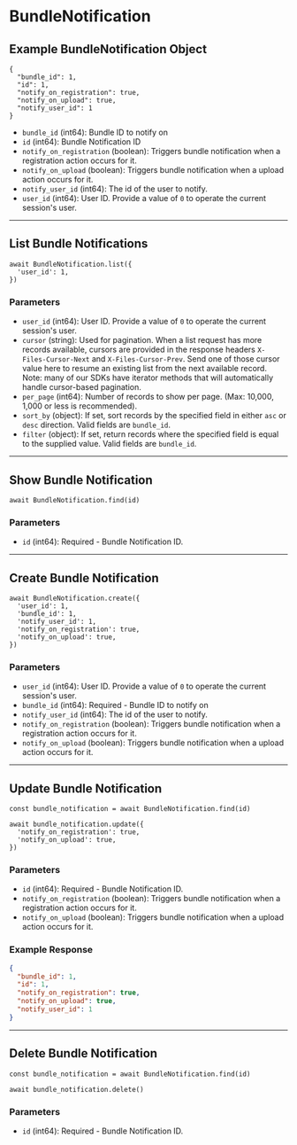 # BundleNotification

## Example BundleNotification Object

```
{
  "bundle_id": 1,
  "id": 1,
  "notify_on_registration": true,
  "notify_on_upload": true,
  "notify_user_id": 1
}
```

* `bundle_id` (int64): Bundle ID to notify on
* `id` (int64): Bundle Notification ID
* `notify_on_registration` (boolean): Triggers bundle notification when a registration action occurs for it.
* `notify_on_upload` (boolean): Triggers bundle notification when a upload action occurs for it.
* `notify_user_id` (int64): The id of the user to notify.
* `user_id` (int64): User ID.  Provide a value of `0` to operate the current session's user.

---

## List Bundle Notifications

```
await BundleNotification.list({
  'user_id': 1,
})
```


### Parameters

* `user_id` (int64): User ID.  Provide a value of `0` to operate the current session's user.
* `cursor` (string): Used for pagination.  When a list request has more records available, cursors are provided in the response headers `X-Files-Cursor-Next` and `X-Files-Cursor-Prev`.  Send one of those cursor value here to resume an existing list from the next available record.  Note: many of our SDKs have iterator methods that will automatically handle cursor-based pagination.
* `per_page` (int64): Number of records to show per page.  (Max: 10,000, 1,000 or less is recommended).
* `sort_by` (object): If set, sort records by the specified field in either `asc` or `desc` direction. Valid fields are `bundle_id`.
* `filter` (object): If set, return records where the specified field is equal to the supplied value. Valid fields are `bundle_id`.

---

## Show Bundle Notification

```
await BundleNotification.find(id)
```


### Parameters

* `id` (int64): Required - Bundle Notification ID.

---

## Create Bundle Notification

```
await BundleNotification.create({
  'user_id': 1,
  'bundle_id': 1,
  'notify_user_id': 1,
  'notify_on_registration': true,
  'notify_on_upload': true,
})
```


### Parameters

* `user_id` (int64): User ID.  Provide a value of `0` to operate the current session's user.
* `bundle_id` (int64): Required - Bundle ID to notify on
* `notify_user_id` (int64): The id of the user to notify.
* `notify_on_registration` (boolean): Triggers bundle notification when a registration action occurs for it.
* `notify_on_upload` (boolean): Triggers bundle notification when a upload action occurs for it.

---

## Update Bundle Notification

```
const bundle_notification = await BundleNotification.find(id)

await bundle_notification.update({
  'notify_on_registration': true,
  'notify_on_upload': true,
})
```

### Parameters

* `id` (int64): Required - Bundle Notification ID.
* `notify_on_registration` (boolean): Triggers bundle notification when a registration action occurs for it.
* `notify_on_upload` (boolean): Triggers bundle notification when a upload action occurs for it.

### Example Response

```json
{
  "bundle_id": 1,
  "id": 1,
  "notify_on_registration": true,
  "notify_on_upload": true,
  "notify_user_id": 1
}
```

---

## Delete Bundle Notification

```
const bundle_notification = await BundleNotification.find(id)

await bundle_notification.delete()
```

### Parameters

* `id` (int64): Required - Bundle Notification ID.


